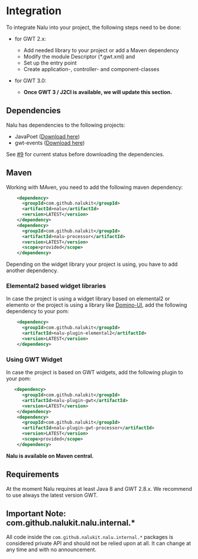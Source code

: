 # Integration
To integrate Nalu into your project, the following steps need to be done:

* for GWT 2.x:
  * Add needed library to your project or add a Maven dependency
  * Modify the module Descriptor (*.gwt.xml) and
  * Set up the entry point
  * Create application-, controller- and component-classes

* for GWT 3.0:
  * **Once GWT 3 / J2Cl is available, we will update this section.**

## Dependencies
Nalu has dependencies to the following projects:
* JavaPoet ([Download here](https://github.com/square/javapoet/releases))
* gwt-events  ([Download here](https://github.com/gwtproject/gwt-events))

See [#9](https://github.com/NaluKit/nalu/issues/9) for current status before downloading the dependencies.

## Maven
Working with MAven, you need to add the following maven dependency:
```XML
    <dependency>
      <groupId>com.github.nalukit</groupId>
      <artifactId>nalu</artifactId>
      <version>LATEST</version>
    </dependency>
    <dependency>
      <groupId>com.github.nalukit</groupId>
      <artifactId>nalu-processor</artifactId>
      <version>LATEST</version>
      <scope>provided</scope>
    </dependency>
```
Depending on the widget library your project is using, you have to add another dependency.

### Elemental2 based widget libraries
In case the project is using a widget library based on elemental2 or elemento or the project is using a library like [Domino-UI](https://github.com/DominoKit/domino-ui), add the following dependency to your pom:
```XML
    <dependency>
      <groupId>com.github.nalukit</groupId>
      <artifactId>nalu-plugin-elemental2</artifactId>
      <version>LATEST</version>
    </dependency>
```

### Using GWT Widget
In case the project is based on GWT widgets, add the following plugin to your pom:
```XML
   <dependency>
      <groupId>com.github.nalukit</groupId>
      <artifactId>nalu-plugin-gwt</artifactId>
      <version>LATEST</version>
    </dependency>
    <dependency>
      <groupId>com.github.nalukit</groupId>
      <artifactId>nalu-plugin-gwt-processor</artifactId>
      <version>LATEST</version>
      <scope>provided</scope>
    </dependency>
```

**Nalu is available on Maven central.**

## Requirements
At the moment Nalu requires at least Java 8 and GWT 2.8.x. We recommend to use always the latest version GWT.


## Important Note: com.github.nalukit.nalu.internal.*
All code inside the `com.github.nalukit.nalu.internal.*` packages is considered private API and should not be relied upon at all. It can change at any time and with no announcement.
